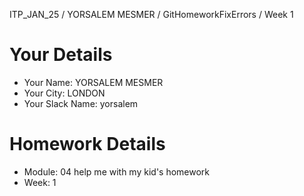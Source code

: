 <!--

You must title your PR like this:

COHORT_NAME | FIRST_NAME LAST_NAME | REPO_NAME | WEEK

For example,

ITP-OCT-24 | Carol Owen | GitHomeworkFixErrors | Week1

Complete the task list below this message.
If your PR is rejected, check the task list.

-->
ITP_JAN_25 / YORSALEM MESMER / GitHomeworkFixErrors / Week 1

# Your Details

- Your Name: YORSALEM MESMER
- Your City: LONDON
- Your Slack Name: yorsalem

# Homework Details

- Module: 04 help me with my kid's homework
- Week: 1
